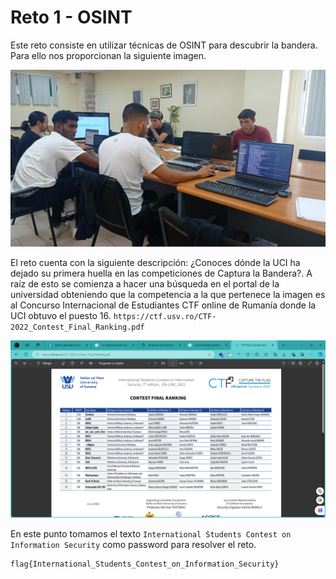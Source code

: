 # Reto 1 - OSINT 

Este reto consiste en utilizar técnicas de OSINT para descubrir la bandera. Para ello nos proporcionan la siguiente imagen.
<p align="center"> <img src="../../img_JCE_UCI2024/reto2-1.jpg" /> </p>

El reto cuenta con la siguiente descripción: ¿Conoces dónde la UCI ha dejado su primera huella en las competiciones de Captura la Bandera?. A raíz de esto se comienza a hacer una búsqueda en el portal de la universidad obteniendo que la competencia a la que pertenece la imagen es al Concurso Internacional de Estudiantes CTF online de Rumanía donde la UCI obtuvo el puesto 16. ```https://ctf.usv.ro/CTF-2022_Contest_Final_Ranking.pdf```

<p align="center"> <img src="../../img_JCE_UCI2024/reto2-2.png" /> </p>

En este punto tomamos el texto ```International Students Contest on Information Security``` como password para resolver el reto.
```
flag{International_Students_Contest_on_Information_Security}
```

